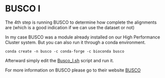 # BUSCO I
The 4th step is running BUSCO to determine how complete the alignments are (which is a good indication if we can use the dataset or not)

In my case BUSCO was a module already installed on our High Performance Cluster system. But you can also run it through a conda environment.

```
conda create -n busco -c conda-forge -c bioconda busco
```

Afterward simply edit the [Busco_I.sh](https://github.com/mjbieren/Phylogenomics_klebsormidiophyceae/blob/main/Scripts/04_BUSCO_I/Busco_I.sh) script and run it.


For more information on BUSCO please go to their website [BUSCO](https://busco.ezlab.org/)
